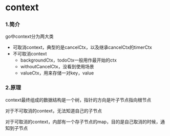 # context

### 1.简介

go中context分为两大类

* 可取消context，典型的是cancelCtx，以及继承cancelCtx的timerCtx
* 不可取消context
  * backgroundCtx，todoCtx一般用作最开始的ctx
  * withoutCancelCtx，没看到使用场景
  * valueCtx，用来存储一对key，value

### 2.原理

context最终组成的数据结构是一个树，指针的方向是叶子节点指向根节点

对于不可取消的context，无法知道自己的子节点

对于可取消的context，内部有一个存子节点的map，目的是自己取消的时候，通知到子节点
